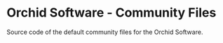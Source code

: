 # Orchid Software - Community Files

Source code of the default community files for the Orchid Software.
